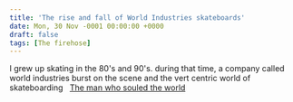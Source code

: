 ```yaml
---
title: 'The rise and fall of World Industries skateboards'
date: Mon, 30 Nov -0001 00:00:00 +0000
draft: false
tags: [The firehose]
---
```


I grew up skating in the 80's and 90's. during that time, a company called world industries burst on the scene and the vert centric world of skateboarding   [The man who souled the world](http://www.amazon.com/movies-tv/dp/B000Y40EPI)